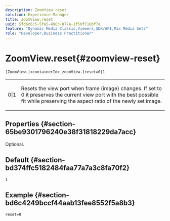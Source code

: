 ```yaml
---
description: ZoomView.reset
solution: Experience Manager
title: ZoomView.reset
uuid: 5fd6c6c5-5fa5-498c-877a-1f50f710bf7a
feature: "Dynamic Media Classic,Viewers,SDK/API,Mix Media Sets"
role: "Developer,Business Practitioner"
---
```


# ZoomView.reset{#zoomview-reset}

 `[ZoomView.|<containerId>_zoomView.]reset=0|1`

<table id="table_49FFD1BC53B846F09A6D214BC8C5C3FE"> 
 <tbody> 
  <tr> 
   <td colname="col1"> <p> <span class="codeph"> 0|1</span> </p> </td> 
   <td colname="col2"> <p> Resets the view port when frame (image) changes. If set to <span class="codeph"> 0</span> it preserves the current view port with the best possible fit while preserving the aspect ratio of the newly set image. </p> </td> 
  </tr> 
 </tbody> 
</table>

## Properties {#section-65be9301796240e38f31818229da7acc}

Optional.

## Default {#section-bd374ffc5182484faa77a7a3c8fa70f2}

`1`

## Example {#section-bd6c4249bccf44aab13fee8552f5a8b3}

`reset=0` 
